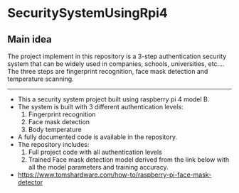 # SecuritySystemUsingRpi4
## Main idea
The project implement in this repository is a 3-step authentication security system that can 
be widely used in companies, schools, universities, etc.… The three steps are 
fingerprint recognition, face mask detection and temperature scanning. 
___
- This a security system project built using raspberry pi 4 model B.
- The system is built with 3 different authentication levels:
  1. Fingerprint recognition
  2. Face mask detection
  3. Body temperature
- A fully documented code is available in the repository.
- The repository includes:
  1. Full project code with all authentication levels
  2. Trained Face mask detection model derived from the link below with all the model parameters and training accuracy.
- https://www.tomshardware.com/how-to/raspberry-pi-face-mask-detector
